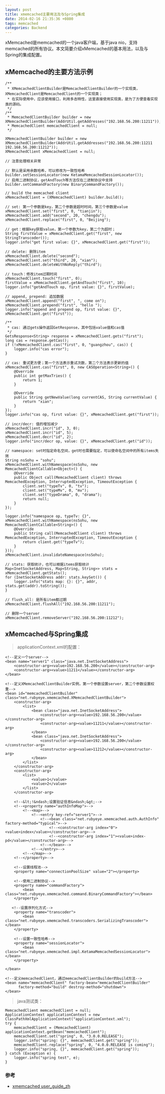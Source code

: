 ```yaml
---
layout: post
title: xmemcached主要用法及与Spring集成
date: 2014-02-16 21:35:36 +0800
tags: memcached
categories: Backend
---
```


xMemcached是memcached的一个java客户端，基于java nio，支持memcached的所有协议。本文简要介绍xMemcached的基本用法，以及与Spring的集成配置。

## xMemcached的主要方法示例

	/**
	 * XMemcachedClientBuilder是MemcachedClientBuilder的一个实现类，XMemcachedClient是MemcachedClient的一个实现类；
	 * 在实际使用中，应该使用接口，利用多态特性，这里直接使用实现类，是为了方便查看实现类的源码。
	 */
	/**
	 * MemcachedClientBuilder builder = new XMemcachedClientBuilder(AddrUtil.getAddresses("192.168.56.200:11211"));
	 * MemcachedClient memcachedClient = null;
	 */

	XMemcachedClientBuilder builder = new XMemcachedClientBuilder(AddrUtil.getAddresses("192.168.56.200:11211 192.168.56.200:11212"));
	XMemcachedClient xMemcachedClient = null;

	// 注意处理相关异常

	// 默认是采用余数哈希，可以修改为一致性哈希
	builder.setSessionLocator(new KetamaMemcachedSessionLocator());
	// 启用二进制协议，getAndTouch等方法仅在二进制协议中支持
	builder.setCommandFactory(new BinaryCommandFactory());

	// build the memcached client
	xMemcachedClient = (XMemcachedClient) builder.build();

	// set: 第一个参数是key，第二个参数是超时时间，第三个参数是value
	xMemcachedClient.set("first", 0, "tianjin");
	xMemcachedClient.add("second", 20, "chengdu");
	xMemcachedClient.replace("first", 0, "Beijing");

	// get：根据key获取value，第一个参数为key，第二个为超时；
	String firstValue = xMemcachedClient.get("first", new StringTranscoder());
	logger.info("get first value: {}", xMemcachedClient.get("first"));

	// delete: 删除item
	xMemcachedClient.delete("second");
	xMemcachedClient.set("third", 20, "xian");
	xMemcachedClient.deleteWithNoReply("third");

	// touch：修改item过期时间
	xMemcachedClient.touch("first", 0);
	firstValue = xMemcachedClient.getAndTouch("first", 10);
	logger.info("getAndTouch op, first value: {}", firstValue);

	// append, prepend: 追加数据
	xMemcachedClient.append("first", ", come on");
	xMemcachedClient.prepend("first", "hello ");
	logger.info("append and prepend op, first value: {}", xMemcachedClient.get("first"));

	/**
	 * cas: 通过gets操作返回GetResponse，其中包括value值和cas值
	 */
	GetsResponse<String> response = xMemcachedClient.gets("first");
	long cas = response.getCas();
	if (!xMemcachedClient.cas("first", 0, "guangzhou", cas)) {
		logger.info("cas error");
	}

	// cas: 重试更方便；第一个方法表示重试次数，第二个方法表示更新的值
	xMemcachedClient.cas("first", 0, new CASOperation<String>() {
		@Override
		public int getMaxTries() {
			return 1;
		}

		@Override
		public String getNewValue(long currentCAS, String currentValue) {
			return "xian";
		}
	});
	logger.info("cas op, first value: {}", xMemcachedClient.get("first"));

	// incr/decr: 值的增加减少
	xMemcachedClient.incr("id", 3, 0);
	xMemcachedClient.incr("id", 5);
	xMemcachedClient.decr("id", 2);
	logger.info("incr/decr op, value: {}", xMemcachedClient.get("id"));

	// namespace: set时指定命名空间，get时也需要指定，可以使命名空间中的所有items失效
	String nsSohu = "sohu";
	xMemcachedClient.withNamespace(nsSohu, new MemcachedClientCallable<Object>() {
		@Override
		public Object call(MemcachedClient client) throws MemcachedException, InterruptedException, TimeoutException {
			client.set("typeTv", 0, "tv");
			client.set("typeMv", 0, "mv");
			client.set("typeDrama", 0, "drama");
			return null;
		}
	});

	logger.info("namespace op, typeTv: {}", xMemcachedClient.withNamespace(nsSohu, new MemcachedClientCallable<String>() {
		@Override
		public String call(MemcachedClient client) throws MemcachedException, InterruptedException, TimeoutException {
			return client.get("typeTv");
		}
	}));
	xMemcachedClient.invalidateNamespace(nsSohu);

	// stats: 获取统计，也可以根据items获取统计
	Map<InetSocketAddress, Map<String, String>> stats = xMemcachedClient.getStats();
	for (InetSocketAddress addr: stats.keySet()) {
		logger.info("stats map: {}: {}", addr, stats.get(addr).toString());
	}

	// flush_all: 是所有item都过期
	xMemcachedClient.flushAll("192.168.56.200:11211");

	// 删除一个server
	xMemcachedClient.removeServer("192.168.56.200:11212");

## xMemcached与Spring集成

> applicationContext.xml的配置：

    <!--定义一个server-->
    <bean name="server1" class="java.net.InetSocketAddress">
        <constructor-arg><value>192.168.56.200</value></constructor-arg>
        <constructor-arg><value>11211</value></constructor-arg>
    </bean>

    <!--定义XMemcachedClientBuilder实例，第一个参数设置server，第二个参数设置权重-->
    <bean id="memcachedClientBuilder" class="net.rubyeye.xmemcached.XMemcachedClientBuilder">
        <constructor-arg>
            <list>
                <bean class="java.net.InetSocketAddress">
                    <constructor-arg><value>192.168.56.200</value></constructor-arg>
                    <constructor-arg><value>11211</value></constructor-arg>
                </bean>
                <bean class="java.net.InetSocketAddress">
                    <constructor-arg><value>192.168.56.200</value></constructor-arg>
                    <constructor-arg><value>11212</value></constructor-arg>
                </bean>
            </list>
        </constructor-arg>
        <constructor-arg>
            <list>
                <value>1</value>
                <value>2</value>
            </list>
        </constructor-arg>

        <!--&lt;!&ndash;设置验证信息&ndash;&gt;-->
        <!--<property name="authInfoMap">-->
            <!--<map>-->
                <!--<entry key-ref="server1">-->
                    <!--<bean class="net.rubyeye.xmemcached.auth.AuthInfo" factory-method="typical">-->
                        <!--<constructor-arg index="0"><value>index</value></constructor-arg>-->
                        <!--<constructor-arg index="1"><value>index-pd</value></constructor-arg>-->
                    <!--</bean>-->
                <!--</entry>-->
            <!--</map>-->
        <!--</property>-->

        <!--设置线程池-->
        <property name="connectionPoolSize" value="2"></property>

        <!--使用二进制协议-->
        <property name="commandFactory">
            <bean class="net.rubyeye.xmemcached.command.BinaryCommandFactory"></bean>
        </property>

       <!--设置序列化方式-->
        <property name="transcoder">
            <bean class="net.rubyeye.xmemcached.transcoders.SerializingTranscoder"></bean>
        </property>

        <!--设置一致性哈希-->
        <property name="sessionLocator">
            <bean class="net.rubyeye.xmemcached.impl.KetamaMemcachedSessionLocator"></bean>
        </property>

    </bean>

    <!--定义memcachedClient，通过memcachedClientBuilder的build方法-->
    <bean name="memcachedClient" factory-bean="memcachedClientBuilder"
          factory-method="build" destroy-method="shutdown">
	</bean>


> java测试类：

	MemcachedClient memcachedClient = null;
	ApplicationContext applicationContext = new ClassPathXmlApplicationContext("applicationContext.xml");
	try {
		memcachedClient = (MemcachedClient) applicationContext.getBean("memcachedClient");
		memcachedClient.set("spring", 0, "3.0.0.RELEASE");
		logger.info("spring: {}", memcachedClient.get("spring"));
		memcachedClient.replace("spring", 0, "4.0.0.RELEASE is coming");
		logger.info("spring, {}", memcachedClient.get("spring"));
	} catch (Exception e) {
		logger.info("spring test", e);
	}


### 参考
+ [xmemcached user_guide_zh](https://code.google.com/p/xmemcached/wiki/User_Guide_zh)
